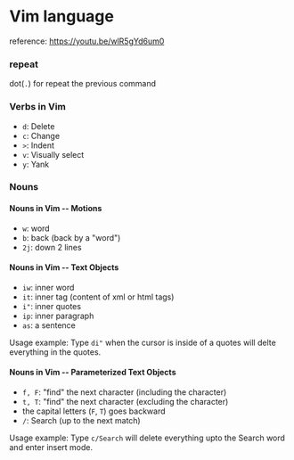 # Vim language

reference: https://youtu.be/wlR5gYd6um0

### repeat

dot(`.`) for repeat the previous command

### Verbs in Vim

- `d`: Delete
- `c`: Change 
- `>`: Indent
- `v`: Visually select
- `y`: Yank


### Nouns

#### Nouns in Vim -- Motions

- `w`: word
- `b`: back (back by a "word")
- `2j`: down 2 lines

#### Nouns in Vim -- Text Objects

- `iw`: inner word
- `it`: inner tag (content of xml or html tags)
- `i"`: inner quotes
- `ip`: inner paragraph
- `as`: a sentence

Usage example:
Type `di"` when the cursor is inside of a quotes 
will delte everything in the quotes.

#### Nouns in Vim -- Parameterized Text Objects

- `f, F`: "find" the next character (including the character)
- `t, T`: "find" the next character (excluding the character)
- the capital letters (`F`, `T`) goes backward
- `/`: Search (up to the next match)

Usage example:
Type `c/Search` will delete everything upto the Search word
and enter insert mode.

